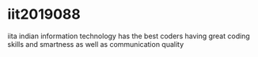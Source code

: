 # iit2019088
iita indian information technology has the best coders having great
coding skills and smartness as well as communication quality
